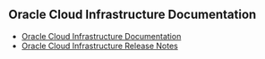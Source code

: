## Oracle Cloud Infrastructure Documentation  
* [Oracle Cloud Infrastructure Documentation](https://docs.oracle.com/en-us/iaas/Content/home.htm)
* [ Oracle Cloud Infrastructure Release Notes](https://docs.oracle.com/en-us/iaas/releasenotes/)
